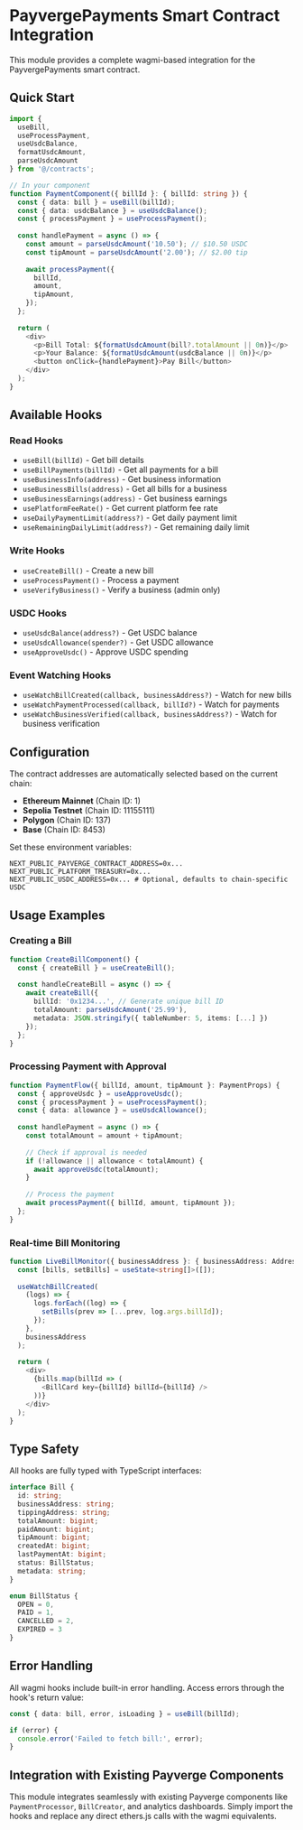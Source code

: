 # PayvergePayments Smart Contract Integration

This module provides a complete wagmi-based integration for the PayvergePayments smart contract.

## Quick Start

```typescript
import { 
  useBill, 
  useProcessPayment, 
  useUsdcBalance, 
  formatUsdcAmount,
  parseUsdcAmount 
} from '@/contracts';

// In your component
function PaymentComponent({ billId }: { billId: string }) {
  const { data: bill } = useBill(billId);
  const { data: usdcBalance } = useUsdcBalance();
  const { processPayment } = useProcessPayment();
  
  const handlePayment = async () => {
    const amount = parseUsdcAmount('10.50'); // $10.50 USDC
    const tipAmount = parseUsdcAmount('2.00'); // $2.00 tip
    
    await processPayment({
      billId,
      amount,
      tipAmount,
    });
  };
  
  return (
    <div>
      <p>Bill Total: ${formatUsdcAmount(bill?.totalAmount || 0n)}</p>
      <p>Your Balance: ${formatUsdcAmount(usdcBalance || 0n)}</p>
      <button onClick={handlePayment}>Pay Bill</button>
    </div>
  );
}
```

## Available Hooks

### Read Hooks
- `useBill(billId)` - Get bill details
- `useBillPayments(billId)` - Get all payments for a bill
- `useBusinessInfo(address)` - Get business information
- `useBusinessBills(address)` - Get all bills for a business
- `useBusinessEarnings(address)` - Get business earnings
- `usePlatformFeeRate()` - Get current platform fee rate
- `useDailyPaymentLimit(address?)` - Get daily payment limit
- `useRemainingDailyLimit(address?)` - Get remaining daily limit

### Write Hooks
- `useCreateBill()` - Create a new bill
- `useProcessPayment()` - Process a payment
- `useVerifyBusiness()` - Verify a business (admin only)

### USDC Hooks
- `useUsdcBalance(address?)` - Get USDC balance
- `useUsdcAllowance(spender?)` - Get USDC allowance
- `useApproveUsdc()` - Approve USDC spending

### Event Watching Hooks
- `useWatchBillCreated(callback, businessAddress?)` - Watch for new bills
- `useWatchPaymentProcessed(callback, billId?)` - Watch for payments
- `useWatchBusinessVerified(callback, businessAddress?)` - Watch for business verification

## Configuration

The contract addresses are automatically selected based on the current chain:

- **Ethereum Mainnet** (Chain ID: 1)
- **Sepolia Testnet** (Chain ID: 11155111) 
- **Polygon** (Chain ID: 137)
- **Base** (Chain ID: 8453)

Set these environment variables:
```env
NEXT_PUBLIC_PAYVERGE_CONTRACT_ADDRESS=0x...
NEXT_PUBLIC_PLATFORM_TREASURY=0x...
NEXT_PUBLIC_USDC_ADDRESS=0x... # Optional, defaults to chain-specific USDC
```

## Usage Examples

### Creating a Bill
```typescript
function CreateBillComponent() {
  const { createBill } = useCreateBill();
  
  const handleCreateBill = async () => {
    await createBill({
      billId: '0x1234...', // Generate unique bill ID
      totalAmount: parseUsdcAmount('25.99'),
      metadata: JSON.stringify({ tableNumber: 5, items: [...] })
    });
  };
}
```

### Processing Payment with Approval
```typescript
function PaymentFlow({ billId, amount, tipAmount }: PaymentProps) {
  const { approveUsdc } = useApproveUsdc();
  const { processPayment } = useProcessPayment();
  const { data: allowance } = useUsdcAllowance();
  
  const handlePayment = async () => {
    const totalAmount = amount + tipAmount;
    
    // Check if approval is needed
    if (!allowance || allowance < totalAmount) {
      await approveUsdc(totalAmount);
    }
    
    // Process the payment
    await processPayment({ billId, amount, tipAmount });
  };
}
```

### Real-time Bill Monitoring
```typescript
function LiveBillMonitor({ businessAddress }: { businessAddress: Address }) {
  const [bills, setBills] = useState<string[]>([]);
  
  useWatchBillCreated(
    (logs) => {
      logs.forEach((log) => {
        setBills(prev => [...prev, log.args.billId]);
      });
    },
    businessAddress
  );
  
  return (
    <div>
      {bills.map(billId => (
        <BillCard key={billId} billId={billId} />
      ))}
    </div>
  );
}
```

## Type Safety

All hooks are fully typed with TypeScript interfaces:

```typescript
interface Bill {
  id: string;
  businessAddress: string;
  tippingAddress: string;
  totalAmount: bigint;
  paidAmount: bigint;
  tipAmount: bigint;
  createdAt: bigint;
  lastPaymentAt: bigint;
  status: BillStatus;
  metadata: string;
}

enum BillStatus {
  OPEN = 0,
  PAID = 1,
  CANCELLED = 2,
  EXPIRED = 3
}
```

## Error Handling

All wagmi hooks include built-in error handling. Access errors through the hook's return value:

```typescript
const { data: bill, error, isLoading } = useBill(billId);

if (error) {
  console.error('Failed to fetch bill:', error);
}
```

## Integration with Existing Payverge Components

This module integrates seamlessly with existing Payverge components like `PaymentProcessor`, `BillCreator`, and analytics dashboards. Simply import the hooks and replace any direct ethers.js calls with the wagmi equivalents.
